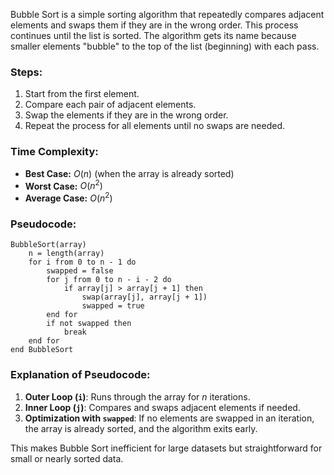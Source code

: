 Bubble Sort is a simple sorting algorithm that repeatedly compares adjacent elements and swaps them if they are in the wrong order. This process continues until the list is sorted. The algorithm gets its name because smaller elements "bubble" to the top of the list (beginning) with each pass.

### Steps:

1. Start from the first element.
2. Compare each pair of adjacent elements.
3. Swap the elements if they are in the wrong order.
4. Repeat the process for all elements until no swaps are needed.

### Time Complexity:

- **Best Case:** $O(n)$ (when the array is already sorted)
- **Worst Case:** $O(n^2)$
- **Average Case:** $O(n^2)$

### Pseudocode:

```plaintext
BubbleSort(array)
    n = length(array)
    for i from 0 to n - 1 do
        swapped = false
        for j from 0 to n - i - 2 do
            if array[j] > array[j + 1] then
                swap(array[j], array[j + 1])
                swapped = true
        end for
        if not swapped then
            break
    end for
end BubbleSort
```

### Explanation of Pseudocode:

1. **Outer Loop (`i`)**: Runs through the array for $n$ iterations.
2. **Inner Loop (`j`)**: Compares and swaps adjacent elements if needed.
3. **Optimization with `swapped`**: If no elements are swapped in an iteration, the array is already sorted, and the algorithm exits early.

This makes Bubble Sort inefficient for large datasets but straightforward for small or nearly sorted data.